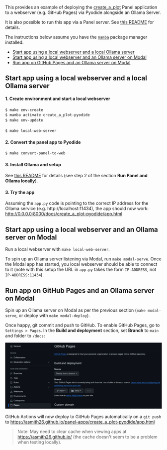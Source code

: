 This provides an example of deploying the [create_a_plot](../create_a_plot) Panel application to a webserver (e.g. 
GitHub Pages) via Pyodide alongside an Ollama Server.

It is also possible to run this app via a Panel server. See [this README](../create_a_plot/README.md) for details.

The instructions below assume you have the [`mamba`](https://mamba.readthedocs.io/en/latest/installation/mamba-installation.html) package manager installed.

* [Start app using a local webserver and a local Ollama server](#Start-app-using-a-local-webserver-and-a-local-Ollama-server)
* [Start app using a local webserver and an Ollama server on Modal](#Start-app-using-a-local-webserver-and-an-Ollama-server-on-Modal)
* [Run app on GitHub Pages and an Ollama server on Modal](#Run-app-on-GitHub-Pages-and-an-Ollama-server-on-Modal)

## Start app using a local webserver and a local Ollama server

#### 1. Create environment and start a local webserver

```bash
$ make env-create
$ mamba activate create_a_plot-pyodide
$ make env-update

$ make local-web-server
```

#### 2. Convert the panel app to Pyodide

```bash
$ make convert-panel-to-web
```

#### 3. Install Ollama and setup

See [this README](../create_a_plot/README.md) for details (see step 2 of the section **Run Panel and Ollama locally**).

#### 3. Try the app

Assuming the `app.py` code is pointing to the correct IP address for the Ollama service (e.g. http://localhost:11434), 
the app should now work: http://0.0.0.0:8000/docs/create_a_plot-pyodide/app.html

## Start app using a local webserver and an Ollama server on Modal

Run a local webserver with `make local-web-server`.

To spin up an Ollama server listening via Modal, run `make modal-serve`. Once the Modal app has started, you local 
webserver should be able to connect to it (note with this setup the URL in `app.py` takes the form `IP-ADDRESS`, not `IP-ADDRESS:11434`).

## Run app on GitHub Pages and an Ollama server on Modal

Spin up an Ollama server on Modal as per the previous section (`make modal-serve`, or deploy with `make modal-deploy`).

Once happy, git commit and push to GitHub. To enable GitHub Pages, go to `Settings > Pages`. In the 
**Build and deployment** section, set **Branch** to `main` and folder to `/docs`:

![Deploying GitHub Pages](../media/deploying_github_pages.png)

GitHub Actions will now deploy to GitHub Pages automatically on a `git push` to 
https://asmith26.github.io/panel-apps/create_a_plot-pyodide/app.html

> Note: May need to clear cache when viewing apps at https://asmith26.github.io/ (the cache doesn't seem to be a problem when testing
   locally).
